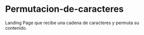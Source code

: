 # Permutacion-de-caracteres
Landing Page que recibe una cadena de caracteres y permuta su contenido.
